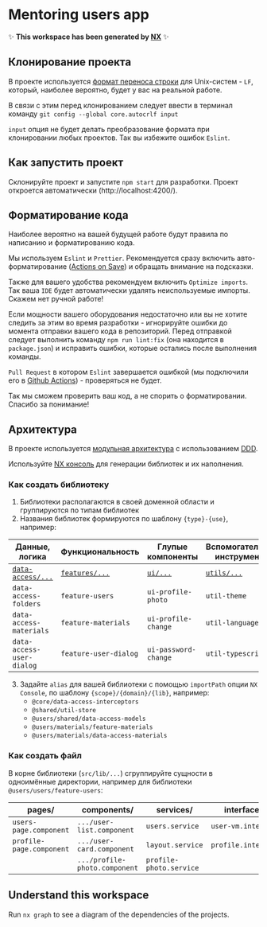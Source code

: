 # Mentoring users app

✨ **This workspace has been generated by [NX](https://nx.dev)** ✨

## Клонирование проекта

В проекте используется [формат переноса строки](https://developer.mozilla.org/ru/docs/Glossary/CRLF) для Unix-систем - `LF`, который, наиболее вероятно, будет у вас на реальной работе.

В связи с этим перед клонированием следует ввести в терминал команду `git config --global core.autocrlf input`

`input` опция не будет делать преобразование формата при клонировании любых проектов. Так вы избежите ошибок `Eslint`.

## Как запустить проект

Склонируйте проект и запустите `npm start` для разработки. 
Проект откроется автоматически (http://localhost:4200/).

## Форматирование кода

Наиболее вероятно на вашей будущей работе будут правила по написанию и форматированию кода.

Мы используем `Eslint` и `Prettier`. Рекомендуется сразу включить авто-форматирование ([Actions on Save](https://www.jetbrains.com/guide/go/tips/run-actions-on-save/)) и обращать внимание на подсказки.

Также для вашего удобства рекомендуем включить `Optimize imports`. Так ваша `IDE` будет автоматически удалять неиспользуемые импорты. Скажем нет ручной работе!

Если мощности вашего оборудования недостаточно или вы не хотите следить за этим во время разработки -
игнорируйте ошибки до момента отправки вашего кода в репозиторий.
Перед отправкой следует выполнить команду `npm run lint:fix` (она находится в `package.json`) и исправить ошибки, которые остались после выполнения команды.

`Pull Request` в котором `Eslint` завершается ошибкой (мы подключили его в [Github Actions](https://docs.github.com/ru/actions/get-started/understand-github-actions)) - проверяться не будет.

Так мы сможем проверить ваш код, а не спорить о форматировании. Спасибо за понимание!

## Архитектура

В проекте используется [модульная архитектура](https://javascript.plainenglish.io/frontend-architectures-simple-modular-approach-7f3b3efe0ecd) с использованием [DDD](https://www.angulararchitects.io/blog/sustainable-angular-architectures-1/).

Используйте [NX консоль](https://nx.dev/recipes/nx-console/console-generate-command) для генерации библиотек и их наполнения. 

### Как создать библиотеку

1. Библиотеки располагаются в своей доменной области и группируются по типам библиотек
2. Названия библиотек формируются по шаблону `{type}-{use}`, например:

| Данные, логика               | Функциональность          | Глупые компоненты     | Вспомогательные инструменты |
|------------------------------|---------------------------|-----------------------|-----------------------------|
| <ins>`data-access/...`</ins> | <ins>`features/...`</ins> | <ins>`ui/...`</ins>   | <ins>`utils/...`</ins>      |
| `data-access-folders`        | `feature-users`           | `ui-profile-photo`    | `util-theme`                |
| `data-access-materials`      | `feature-materials`       | `ui-profile-change`   | `util-language`             |
| `data-access-user-dialog`    | `feature-user-dialog`     | `ui-password-change`  | `util-typescript`           |

3. Задайте `alias` для вашей библиотеки с помощью `importPath` опции `NX Console`, по шаблону `{scope}/{domain}/{lib}`, например:
   - `@core/data-access-interceptors`
   - `@shared/util-store` 
   - `@users/shared/data-access-models`
   - `@users/materials/feature-materials`
   - `@users/materials/data-access-materials`

### Как создать файл 

В корне библиотеки (`src/lib/...`) сгруппируйте сущности в одноимённые директории, например для библиотеки `@users/users/feature-users`:

| pages/                   | components/                   | services/               | interfaces/         | enums/           |
|--------------------------|-------------------------------|-------------------------|---------------------|------------------|
| `users-page.component`   | `.../user-list.component`     | `users.service`         | `user-vm.interface` | `view-mode.enum` |
| `profile-page.component` | `.../user-card.component`     | `layout.service`        | `profile.interface` |                  |
|                          | `.../profile-photo.component` | `profile-photo.service` |                     |                  |


## Understand this workspace

Run `nx graph` to see a diagram of the dependencies of the projects.
